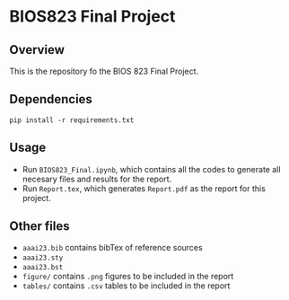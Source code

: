 # BIOS823 Final Project

## Overview

This is the repository fo the BIOS 823 Final Project.

## Dependencies

```
pip install -r requirements.txt
```

## Usage

- Run `BIOS823_Final.ipynb`, which contains all the codes to generate all necesary files and results for the report.
- Run `Report.tex`, which generates `Report.pdf` as the report for this project.

## Other files

- `aaai23.bib` contains bibTex of reference sources
- `aaai23.sty`
- `aaai23.bst`
- `figure/` contains `.png` figures to be included in the report
- `tables/` contains `.csv` tables to be included in the report


